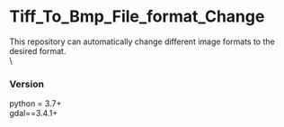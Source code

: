 # Tiff_To_Bmp_File_format_Change

This repository can automatically change different image formats to the desired format.
\
\
### Version
python = 3.7+ \
gdal==3.4.1+
